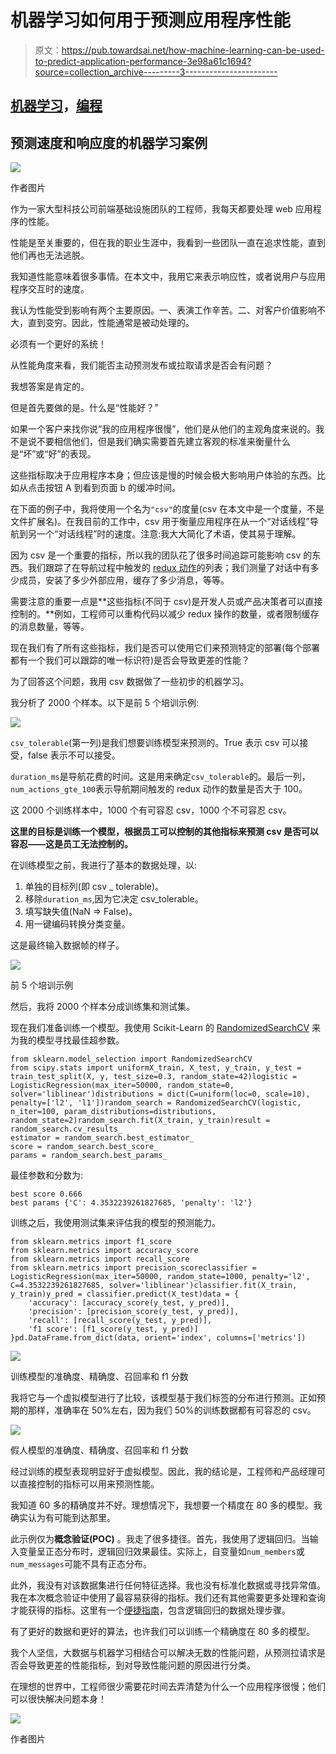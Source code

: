 # 机器学习如何用于预测应用程序性能

> 原文：<https://pub.towardsai.net/how-machine-learning-can-be-used-to-predict-application-performance-3e98a61c1694?source=collection_archive---------3----------------------->

## [机器学习](https://towardsai.net/p/category/machine-learning)，[编程](https://towardsai.net/p/category/programming)

## 预测速度和响应度的机器学习案例

![](img/55f38a1d129c14315408f0f83a13fcd5.png)

作者图片

作为一家大型科技公司前端基础设施团队的工程师，我每天都要处理 web 应用程序的性能。

性能是至关重要的，但在我的职业生涯中，我看到一些团队一直在追求性能，直到他们再也无法逃脱。

我知道性能意味着很多事情。在本文中，我用它来表示响应性，或者说用户与应用程序交互时的速度。

我认为性能受到影响有两个主要原因。一、表演工作辛苦。二、对客户价值影响不大，直到变穷。因此，性能通常是被动处理的。

必须有一个更好的系统！

从性能角度来看，我们能否主动预测发布或拉取请求是否会有问题？

我想答案是肯定的。

但是首先要做的是。什么是“性能好？”

如果一个客户来找你说“我的应用程序很慢”，他们是从他们的主观角度来说的。我不是说不要相信他们，但是我们确实需要首先建立客观的标准来衡量什么是“坏”或“好”的表现。

这些指标取决于应用程序本身；但应该是慢的时候会极大影响用户体验的东西。比如从点击按钮 A 到看到页面 b 的缓冲时间。

在下面的例子中，我将使用一个名为`"csv"`的度量(csv 在本文中是一个度量，不是文件扩展名)。在我目前的工作中，csv 用于衡量应用程序在从一个“对话线程”导航到另一个“对话线程”时的速度。注意:我大大简化了术语，使其易于理解。

因为 csv 是一个重要的指标，所以我的团队花了很多时间追踪可能影响 csv 的东西。我们跟踪了在导航过程中触发的 [redux 动作](https://redux.js.org/tutorials/fundamentals/part-1-overview)的列表；我们测量了对话中有多少成员，安装了多少外部应用，缓存了多少消息，等等。

需要注意的重要一点是**这些指标(不同于 csv)是开发人员或产品决策者可以直接控制的。**例如，工程师可以重构代码以减少 redux 操作的数量，或者限制缓存的消息数量，等等。

现在我们有了所有这些指标，我们是否可以使用它们来预测特定的部署(每个部署都有一个我们可以跟踪的唯一标识符)是否会导致更差的性能？

为了回答这个问题，我用 csv 数据做了一些初步的机器学习。

我分析了 2000 个样本。以下是前 5 个培训示例:

![](img/b3e3b302c5d5a9ccc25431cf4d372b3c.png)

`csv_tolerable`(第一列)是我们想要训练模型来预测的。True 表示 csv 可以接受，false 表示不可以接受。

`duration_ms`是导航花费的时间。这是用来确定`csv_tolerable`的。最后一列，`num_actions_gte_100`表示导航期间触发的 redux 动作的数量是否大于 100。

这 2000 个训练样本中，1000 个有可容忍 csv，1000 个不可容忍 csv。

**这里的目标是训练一个模型，根据员工可以控制的其他指标来预测 csv 是否可以容忍——这是员工无法控制的。**

在训练模型之前，我进行了基本的数据处理，以:

1.  单独的目标列(即 csv _ tolerable)。
2.  移除`duration_ms`,因为它决定 csv_tolerable。
3.  填写缺失值(NaN => False)。
4.  用一键编码转换分类变量。

这是最终输入数据帧的样子。

![](img/69a352bbeb76b1f1e9c729d955f71c22.png)

前 5 个培训示例

然后，我将 2000 个样本分成训练集和测试集。

现在我们准备训练一个模型。我使用 Scikit-Learn 的 [RandomizedSearchCV](https://scikit-learn.org/stable/modules/generated/sklearn.model_selection.RandomizedSearchCV.html) 来为我的模型寻找最佳超参数。

```
from sklearn.model_selection import RandomizedSearchCV
from scipy.stats import uniformX_train, X_test, y_train, y_test = train_test_split(X, y, test_size=0.3, random_state=42)logistic = LogisticRegression(max_iter=50000, random_state=0, solver='liblinear')distributions = dict(C=uniform(loc=0, scale=10), penalty=['l2', 'l1'])random_search = RandomizedSearchCV(logistic, n_iter=100, param_distributions=distributions, random_state=2)random_search.fit(X_train, y_train)result = random_search.cv_results_
estimator = random_search.best_estimator_
score = random_search.best_score_
params = random_search.best_params_
```

最佳参数和分数为:

```
best score 0.666
best params {'C': 4.3532239261827685, 'penalty': 'l2'}
```

训练之后，我使用测试集来评估我的模型的预测能力。

```
from sklearn.metrics import f1_score
from sklearn.metrics import accuracy_score
from sklearn.metrics import recall_score
from sklearn.metrics import precision_scoreclassifier = LogisticRegression(max_iter=50000, random_state=1000, penalty='l2', C=4.3532239261827685, solver='liblinear')classifier.fit(X_train, y_train)y_pred = classifier.predict(X_test)data = {
    'accuracy': [accuracy_score(y_test, y_pred)],
    'precision': [precision_score(y_test, y_pred)],
    'recall': [recall_score(y_test, y_pred)],
    'f1 score': [f1_score(y_test, y_pred)]
}pd.DataFrame.from_dict(data, orient='index', columns=['metrics'])
```

![](img/d9cfac29ede2803cdcf1636bbdf8785f.png)

训练模型的准确度、精确度、召回率和 f1 分数

我将它与一个虚拟模型进行了比较，该模型基于我们标签的分布进行预测。正如预期的那样，准确率在 50%左右，因为我们 50%的训练数据都有可容忍的 csv。

![](img/7f726adbe08a4e764e9dd57fb7d376c4.png)

假人模型的准确度、精确度、召回率和 f1 分数

经过训练的模型表现明显好于虚拟模型。因此，我的结论是，工程师和产品经理可以直接控制的指标可以用来预测性能。

我知道 60 多的精确度并不好。理想情况下，我想要一个精度在 80 多的模型。我确实认为有可能到达那里。

此示例仅为**概念验证(POC)** 。我走了很多捷径。首先，我使用了逻辑回归。当输入变量呈正态分布时，逻辑回归效果最佳。实际上，自变量如`num_members`或`num_messages`可能不具有正态分布。

此外，我没有对该数据集进行任何特征选择。我也没有标准化数据或寻找异常值。我在本次概念验证中使用了最容易获得的指标。我们还有其他需要更多处理和查询才能获得的指标。这里有一个[便捷指南](https://www.keboola.com/blog/logistic-regression-machine-learning)，包含逻辑回归的数据处理步骤。

有了更好的数据和更好的算法，也许我们可以训练一个精确度在 80 多的模型。

我个人坚信，大数据与机器学习相结合可以解决无数的性能问题，从预测拉请求是否会导致更差的性能指标，到对导致性能问题的原因进行分类。

在理想的世界中，工程师很少需要花时间去弄清楚为什么一个应用程序很慢；他们可以很快解决问题本身！

![](img/844eee39b7d521600925f25bf0816ee0.png)

作者图片